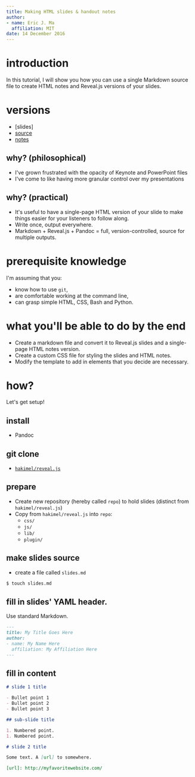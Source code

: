 ```yaml
---
title: Making HTML slides & handout notes
author:
- name: Eric J. Ma
  affiliation: MIT
date: 14 December 2016
---
```


# introduction

In this tutorial, I will show you how you can use a single Markdown source file to create HTML notes and Reveal.js versions of your slides.

# versions

- [slides]
- [source]
- [notes]

[source]: https://www.github.com/ericmjl/pandoc-reveal-tutorial
[notes]: http://ericmjl.github.io/pandoc-reveal-tutorial

## why? (philosophical)

- I've grown frustrated with the opacity of Keynote and PowerPoint files
- I've come to like having more granular control over my presentations

## why? (practical)

- It's useful to have a single-page HTML version of your slide to make things easier for your listeners to follow along.
- Write once, output everywhere.
- Markdown + Reveal.js + Pandoc = full, version-controlled, source for multiple outputs.

# prerequisite knowledge

I'm assuming that you:

- know how to use `git`,
- are comfortable working at the command line,
- can grasp simple HTML, CSS, Bash and Python.

# what you'll be able to do by the end

- Create a markdown file and convert it to Reveal.js slides and a single-page HTML notes version.
- Create a custom CSS file for styling the slides and HTML notes.
- Modify the template to add in elements that you decide are necessary.

# how?

Let's get setup!

## install

- Pandoc

## git clone

- [`hakimel/reveal.js`](https://github.com/hakimel/reveal.js)

## prepare
- Create new repository (hereby called `repo`) to hold slides (distinct from `hakimel/reveal.js`)
- Copy from `hakimel/reveal.js` into `repo`:
    - `css/`
    - `js/`
    - `lib/`
    - `plugin/`

## make slides source

- create a file called `slides.md`

```bash
$ touch slides.md
```

## fill in slides' YAML header.

Use standard Markdown.

```markdown
---
title: My Title Goes Here
author:
- name: My Name Here
  affiliation: My Affiliation Here
---
```

## fill in content

```markdown
# slide 1 title

- Bullet point 1
- Bullet point 2
- Bullet point 3

## sub-slide title

1. Numbered point.
1. Numbered point.

# slide 2 title

Some text. A [url] to somewhere.

[url]: http://myfavoritewebsite.com/
```
